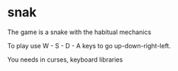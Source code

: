 # snak
The game is a snake with the habitual mechanics

To play use W - S - D - A keys to go up-down-right-left.

You needs in curses, keyboard libraries
